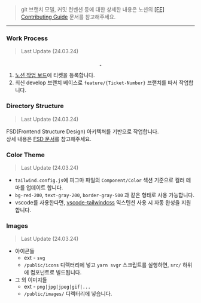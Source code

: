> git 브랜치 모델, 커밋 컨벤션 등에 대한 상세한 내용은 노션의 [[FE] Contributing Guide](https://www.notion.so/pfplay/FE-Contributing-Guide-57109e0d68e24b6081e4dc48e6744841?pvs=4) 문서를 참고해주세요.

---

### Work Process

> Last Update (24.03.24)

<div align="center">
  <a aria-label="노션 작업 보드" href="https://www.notion.so/pfplay/468dd7cebdaa4e94924131727bee1440?v=ec525f34140d43ec92b311f3a2a53617&pvs=4">
      <img alt="" src="https://img.shields.io/badge/노션%20작업%20보드-black?logo=notion">
  </a>
  <a aria-label="피그마" href="https://www.figma.com/file/9I5PR6OqN8cHJ7WVTOKe00/PFPlay-GUI-%EC%84%A4%EA%B3%84%EC%84%9C-%ED%95%A9%EB%B3%B8?type=design&node-id=1%3A17&mode=design&t=v01tSWKTB86CkcfO-1">
      <img alt="" src="https://img.shields.io/badge/피그마-black?logo=figma&logoColor=F24E1E">
  </a>
</div>

1. [노션 작업 보드](https://www.notion.so/pfplay/468dd7cebdaa4e94924131727bee1440?v=ec525f34140d43ec92b311f3a2a53617&pvs=4)에 티켓을 등록합니다.
2. 최신 develop 브랜치 베이스로 `feature/{Ticket-Number}` 브랜치를 따서 작업합니다.

### Directory Structure

> Last Update (24.03.24)

FSD(Frontend Structure Design) 아키텍쳐를 기반으로 작업합니다.
<br />
상세 내용은 [FSD 문서]("./FSD.md")를 참고해주세요.

### Color Theme

> Last Update (24.03.24)

- `tailwind.config.js`에 피그마 파일의 `Component/Color` 섹션 기준으로 컬러 테마를 업데이트 합니다.
- `bg-red-200`, `text-gray-200`, `border-gray-500` 과 같은 형태로 사용 가능합니다.
- vscode를 사용한다면, [vscode-tailwindcss](https://marketplace.visualstudio.com/items?itemName=bradlc.vscode-tailwindcss) 익스텐션 사용 시 자동 완성을 지원합니다.

### Images

> Last Update (24.03.24)

- 아이콘들
  - ext - `svg`
  - `/public/icons` 디렉터리에 넣고 `yarn svgr` 스크립트를 실행하면, `src/` 하위에 컴포넌트로 빌드됩니다.
- 그 외 이미지들
  - ext - `png|jpg|jpeg|gif|...`
  - `/public/images/` 디렉터리에 넣습니다.
